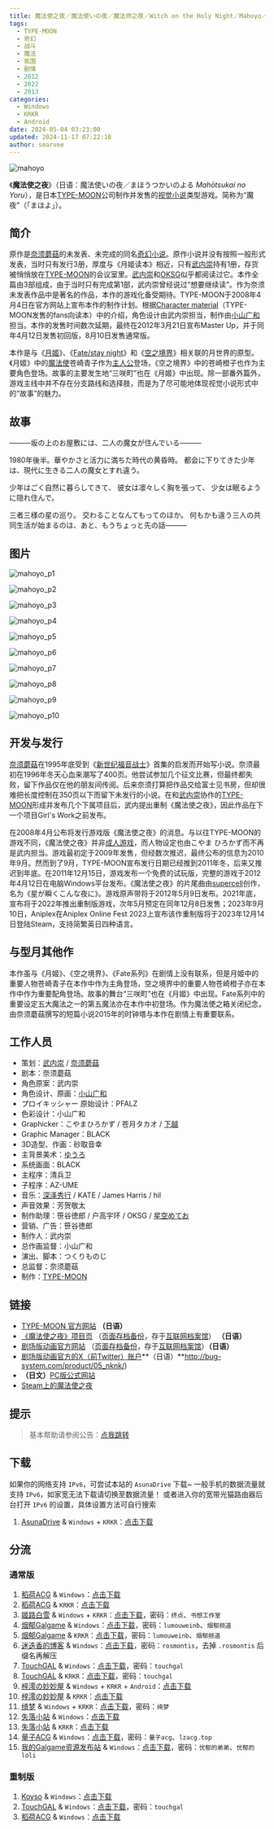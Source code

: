 ```yaml
---
title: 魔法使之夜／魔法使いの夜／魔法师之夜／Witch on the Holy Night／Mahoyo／魔夜 通常 HD 高清 重置 重制
tags:
  - TYPE-MOON
  - 奇幻
  - 战斗
  - 魔法
  - 氛围
  - 剧情
  - 2012
  - 2022
  - 2013
categories:
  - Windows
  - KRKR
  - Android
date: 2024-05-04 03:23:00
updated: 2024-11-17 07:22:10
author: searvee
---
```


![mahoyo](https://static.saop.cc/vns/img/mahoyo.webp)

《**魔法使之夜**》（日语：魔法使いの夜／まほうつかいのよる *Mahōtsukai no Yoru*），是日本[TYPE-MOON](https://zh.wikipedia.org/wiki/TYPE-MOON)公司制作并发售的[视觉小说](https://zh.wikipedia.org/wiki/视觉小说)类型游戏。简称为“魔夜”（「まほよ」）。

<!--more-->

## 简介

原作是[奈须蘑菇](https://zh.wikipedia.org/wiki/奈须蘑菇)的未发表、未完成的同名[奇幻小说](https://zh.wikipedia.org/wiki/奇幻小说)。原作小说并没有按照一般形式发表，当时只有发行3册，厚度与《月姬读本》相近，只有[武内崇](https://zh.wikipedia.org/wiki/武内崇)持有1册，存货被悄悄放在[TYPE-MOON](https://zh.wikipedia.org/wiki/TYPE-MOON)的会议室里。[武内崇](https://zh.wikipedia.org/wiki/武内崇)和[OKSG](https://zh.wikipedia.org/w/index.php?title=OKSG&action=edit&redlink=1)似乎都阅读过它。本作全篇由3部组成，由于当时只有完成第1部，武内崇曾经说过“想要继续读”。作为奈须未发表作品中是著名的作品，本作的游戏化备受期待。TYPE-MOON于2008年4月4日在官方网站上宣布本作的制作计划。根据[Character material](https://zh.wikipedia.org/w/index.php?title=Character_material&action=edit&redlink=1)（TYPE-MOON发售的fans向读本）中的介绍，角色设计由武内崇担当，制作由[小山广和](https://zh.wikipedia.org/wiki/小山廣和)担当。本作的发售时间数次延期，最终在2012年3月21日宣布Master Up，并于同年4月12日发售初回版，8月10日发售通常版。

本作是与《[月姬](https://zh.wikipedia.org/wiki/月姬)》、《[Fate/stay night](https://zh.wikipedia.org/wiki/Fate/stay_night)》和《[空之境界](https://zh.wikipedia.org/wiki/空之境界)》相关联的月世界的原型。《月姬》中的[魔法使](https://zh.wikipedia.org/wiki/魔法使)苍崎青子作为[主人公](https://zh.wikipedia.org/wiki/主人公)登场，《空之境界》中的苍崎橙子也作为主要角色登场。故事的主要发生地“三咲町”也在《月姬》中出现。除一部番外篇外，游戏主线中并不存在分支路线和选择肢，而是为了尽可能地体现视觉小说形式中的“故事”的魅力。

## 故事

―――坂の上のお屋敷には、二人の魔女が住んでいる―――

1980年後半。華やかさと活力に満ちた時代の黄昏時。
都会に下りてきた少年は、現代に生きる二人の魔女とすれ違う。

少年はごく自然に暮らしてきて、
彼女は凛々しく胸を張って、
少女は眠るように隠れ住んで。

三者三様の星の巡り。
交わることなんてもってのほか。
何もかも違う三人の共同生活が始まるのは、あと、もうちょっと先の話―――

## 图片

![mahoyo_p1](https://static.saop.cc/vns/img/mahoyo_p1.webp)

![mahoyo_p2](https://static.saop.cc/vns/img/mahoyo_p2.webp)

![mahoyo_p3](https://static.saop.cc/vns/img/mahoyo_p3.webp)

![mahoyo_p4](https://static.saop.cc/vns/img/mahoyo_p4.webp)

![mahoyo_p5](https://static.saop.cc/vns/img/mahoyo_p5.webp)

![mahoyo_p6](https://static.saop.cc/vns/img/mahoyo_p6.webp)

![mahoyo_p7](https://static.saop.cc/vns/img/mahoyo_p7.webp)

![mahoyo_p8](https://static.saop.cc/vns/img/mahoyo_p8.webp)

![mahoyo_p9](https://static.saop.cc/vns/img/mahoyo_p9.webp)

![mahoyo_p10](https://static.saop.cc/vns/img/mahoyo_p10.webp)

## 开发与发行

[奈须蘑菇](https://zh.wikipedia.org/wiki/奈须蘑菇)在1995年底受到《[新世纪福音战士](https://zh.wikipedia.org/wiki/新世纪福音战士)》首集的启发而开始写小说。奈须最初在1996年冬天心血来潮写了400页。他尝试参加几个征文比赛，但最终都失败，留下作品仅在他的朋友间传阅。后来奈须打算把作品交给富士见书房，但却很难把长度控制在350页以下而留下未发行的小说。在和[武内崇](https://zh.wikipedia.org/wiki/武内崇)协作的[TYPE-MOON](https://zh.wikipedia.org/wiki/TYPE-MOON)形成并发布几个下属项目后，武内提出重制《魔法使之夜》，因此作品在下一个项目Girl's Work之前发布。

在2008年4月公布将发行游戏版《魔法使之夜》的消息。与以往TYPE-MOON的游戏不同，《魔法使之夜》并非[成人游戏](https://zh.wikipedia.org/wiki/成人電子遊戲)，而人物设定也由こやま ひろかず而不再是武内担当。游戏最初定于2009年发售，但经数次推迟，最终公布的信息为2010年9月。然而到了9月，TYPE-MOON宣布发行日期已经推到2011年冬，后来又推迟到年底。在2011年12月15日，游戏发布一个免费的试玩版，完整的游戏于2012年4月12日在电脑Windows平台发布。《魔法使之夜》的片尾曲由[supercell](https://zh.wikipedia.org/wiki/Supercell_(樂團))创作，名为《星が瞬くこんな夜に》。游戏原声带将于2012年5月9日发布。2021年底，宣布将于2022年推出重制版游戏，次年5月预定在同年12月8日发售；2023年9月10日，Aniplex在Aniplex Online Fest 2023上宣布该作重制版将于2023年12月14日登陆Steam，支持简繁英日四种语言。

## 与型月其他作

本作虽与《月姬》、《空之境界》、《Fate系列》在剧情上没有联系，但是月姬中的重要人物苍崎青子在本作中作为主角登场，空之境界中的重要人物苍崎橙子亦在本作中作为重要配角登场。故事的舞台“三咲町”也在《月姬》中出现。Fate系列中的重要设定五大魔法之一的第五魔法亦在本作中初登场。作为魔法使之箱关闭纪念，由奈须蘑菇撰写的短篇小说2015年的时钟塔与本作在剧情上有重要联系。

## 工作人员

- 策划：[武内崇](https://zh.wikipedia.org/wiki/武内崇) / [奈须蘑菇](https://zh.wikipedia.org/wiki/奈须蘑菇)
- 剧本：奈须蘑菇
- 角色原案：武内崇
- 角色设计、原画：[小山广和](https://zh.wikipedia.org/wiki/小山廣和)
- プロイキッシャー 原始设计：PFALZ
- 色彩设计：小山广和
- Graphicker：こやまひろかず / 苍月タカオ / [下越](https://zh.wikipedia.org/w/index.php?title=Simo氏&action=edit&redlink=1)
- Graphic Manager：BLACK
- 3D造型、作画：砂取音幸
- 主背景美术：[ゆうろ](https://zh.wikipedia.org/w/index.php?title=ゆうろ&action=edit&redlink=1)
- 系统画面：BLACK
- 主程序：清兵卫
- 子程序：AZ-UME
- 音乐：[深泽秀行](https://zh.wikipedia.org/wiki/深澤秀行) / KATE / James Harris / hil
- 声音效果：芳贺敬太
- 制作助理：笹谷徳郎 / 户高宇环 / OKSG / [星空めてお](https://zh.wikipedia.org/wiki/星空めてお)
- 营销、广告：笹谷徳郎
- 制作人：武内崇
- 总作画监督：小山广和
- 演出、脚本：つくりものじ
- 总监督：奈须蘑菇
- 制作：[TYPE-MOON](https://zh.wikipedia.org/wiki/TYPE-MOON)

## 链接

- [TYPE-MOON 官方网站](https://web.archive.org/web/20101224122156/http://typemoon.com/index.html) **（日语）**
- [《魔法使之夜》项目页](http://www.typemoon.com/products/mahoyo/index.html) （[页面存档备份](https://web.archive.org/web/20210501132545/http://www.typemoon.com/products/mahoyo/index.html)，存于[互联网档案馆](https://zh.wikipedia.org/wiki/互联网档案馆)） **（日语）**
- [剧场版动画官方网站](https://mahoyo-movie.com/) （[页面存档备份](https://web.archive.org/web/20220602154212/https://mahoyo-movie.com/)，存于[互联网档案馆](https://zh.wikipedia.org/wiki/互联网档案馆)）**（日语）**
- [剧场版动画官方的X（前Twitter）账户](https://twitter.com/mahoyo_movie)**（日语）**http://bug-system.com/product/05_nknk/)
- **（日文）**[PC版公式网站](http://typemoon.com/products/mahoyo/windows/)
- [Steam上的魔法使之夜](https://store.steampowered.com/app/2052410/_/)

## 提示

> 基本帮助请参阅公告：[点我跳转](/)

## 下载

如果你的网络支持 `IPv6`，可尝试本站的 `AsunaDrive` 下载~
一般手机的数据流量就支持 `IPv6`，如家宽无法下载请切换至数据流量！
或者进入你的宽带光猫路由器后台打开 `IPv6` 的设置，具体设置方法可自行搜索

1. [AsunaDrive](https://drive.saop.cc/) & `Windows` + `KRKR`：[点击下载](https://drive.saop.cc/VNS/%E9%AD%94%E6%B3%95%E4%BD%BF%E4%B9%8B%E5%A4%9C)

## 分流

### 通常版

1. [稻荷ACG](https://amoebi.com/) & `Windows`：[点击下载](https://sakustar.top/art/517)
2. [稻荷ACG](https://amoebi.com/) & `KRKR`：[点击下载](https://sakustar.top/art/4109)
3. [姬路白雪](https://pan.jlbx.xyz/) & `Windows` + `KRKR`：[点击下载](https://pan.jlbx.xyz/?s=%E9%AD%94%E6%B3%95%E4%BD%BF%E4%B9%8B%E5%A4%9C)，密码：`终点`、`书想工作室`
4. [烟郁Galgame](https://yanyugal.top/) & `Windows`：[点击下载](https://yanyugal.top/disk1/%E5%B0%8F%E5%B0%8F%E7%9A%84%E5%88%86%E4%BA%AB%EF%BC%88PC%EF%BC%86%E5%AE%89%E5%8D%93%EF%BC%89/PC/galgame/%E9%AD%94%E6%B3%95%E4%BD%BF%E4%B9%8B%E5%A4%9C)，密码：`lumouweinb`、`烟郁频道`
5. [烟郁Galgame](https://yanyugal.top/) & `KRKR`：[点击下载](https://yanyugal.top/d/disk1/%E5%B0%8F%E5%B0%8F%E7%9A%84%E5%88%86%E4%BA%AB%EF%BC%88PC%EF%BC%86%E5%AE%89%E5%8D%93%EF%BC%89/%E5%AE%89%E5%8D%93/krkr/%E9%AD%94%E6%B3%95%E4%BD%BF%E4%B9%8B%E5%A4%9C.7z)，密码：`lumouweinb`、`烟郁频道`
6. [迷迭香的博客](https://rosmontis.com/) & `Windows`：[点击下载](https://drive.rosmontis.com/s/Z5OF7)，密码：`rosmontis`，去掉 `.rosmontis` 后缀名再解压
7. [TouchGAL](https://touchgal.net/) & `Windows`：[点击下载](https://pan.touchgal.net/s/7j0fX)，密码：`touchgal`
8. [TouchGAL](https://touchgal.net/) & `KRKR`：[点击下载](https://pan.touchgal.net/s/gZdIL)，密码：`touchgal`
9. [梓澪の妙妙屋](https://zi0.cc/) & `Windows` + `KRKR` + `Android`：[点击下载](https://zi0.cc/,%E3%80%90ADV-%E5%86%92%E9%99%A9%E6%B8%B8%E6%88%8F%E3%80%91/%E3%80%90PC+%E5%AE%89%E5%8D%93%E3%80%91%E9%AD%94%E6%B3%95%E4%BD%BF%E4%B9%8B%E5%A4%9C?from=search)
10. [梓澪の妙妙屋](https://zi0.cc/) & `KRKR`：[点击下载](https://zi0.cc/%60%E3%80%90%E5%BD%92%20%E6%A1%A3%E3%80%91/%E3%80%90KRKR%E5%90%88%E9%9B%86%E3%80%91/2/%E9%AD%94%E6%B3%95%E4%BD%BF%E4%B9%8B%E5%A4%9C.exe?from=search)
11. [绮梦](https://acgs.one/) & `Windows` + `KRKR`：[点击下载](https://acgs.one/down_html/?url=game/%E9%AD%94%E6%B3%95%E4%BD%BF%E4%B9%8B%E5%A4%9C&name=%E9%AD%94%E6%B3%95%E4%BD%BF%E4%B9%8B%E5%A4%9C)，密码：`绮梦`
12. [失落小站](https://www.shinnku.com/) & `Windows`：[点击下载](https://www.shinnku.com/api/download/0/win/%E9%AD%94%E6%B3%95%E4%BD%BF%E4%B9%8B%E5%A4%9C.7z)
13. [失落小站](https://www.shinnku.com/) & `KRKR`：[点击下载](https://www.shinnku.com/api/download/0/krkr/%E9%AD%94%E6%B3%95%E4%BD%BF%E4%B9%8B%E5%A4%9C.7z)
14. [量子ACG](https://lzacg.org/) & `Windows`：[点击下载](https://lzacg.org/4639)，密码：`量子acg`、`lzacg.top`
15. [我的Galgame资源发布站](https://www.ttloli.com/) & `Windows`：[点击下载](https://www.ttloli.com/mofashizhiye.html)，密码：`忧郁的弟弟`、`忧郁的loli`

### 重制版

1. [Koyso](https://koyso.com/) & `Windows`：[点击下载](https://koyso.com/game/694)
2. [TouchGAL](https://touchgal.net/) & `Windows`：[点击下载](https://pan.touchgal.net/s/wlPGTv)，密码：`touchgal`
3. [稻荷ACG](https://amoebi.com/) & `Windows`：[点击下载](https://sakustar.top/art/517)
